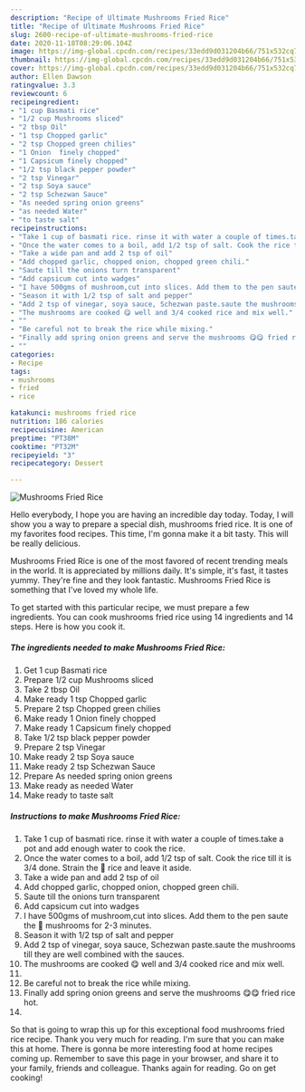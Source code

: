 ```yaml
---
description: "Recipe of Ultimate Mushrooms Fried Rice"
title: "Recipe of Ultimate Mushrooms Fried Rice"
slug: 2600-recipe-of-ultimate-mushrooms-fried-rice
date: 2020-11-18T08:29:06.104Z
image: https://img-global.cpcdn.com/recipes/33edd9d031204b66/751x532cq70/mushrooms-fried-rice-recipe-main-photo.jpg
thumbnail: https://img-global.cpcdn.com/recipes/33edd9d031204b66/751x532cq70/mushrooms-fried-rice-recipe-main-photo.jpg
cover: https://img-global.cpcdn.com/recipes/33edd9d031204b66/751x532cq70/mushrooms-fried-rice-recipe-main-photo.jpg
author: Ellen Dawson
ratingvalue: 3.3
reviewcount: 6
recipeingredient:
- "1 cup Basmati rice"
- "1/2 cup Mushrooms sliced"
- "2 tbsp Oil"
- "1 tsp Chopped garlic"
- "2 tsp Chopped green chilies"
- "1 Onion  finely chopped"
- "1 Capsicum finely chopped"
- "1/2 tsp black pepper powder"
- "2 tsp Vinegar"
- "2 tsp Soya sauce"
- "2 tsp Schezwan Sauce"
- "As needed spring onion greens"
- "as needed Water"
- "to taste salt"
recipeinstructions:
- "Take 1 cup of basmati rice. rinse it with water a couple of times.take a pot and add enough water to cook the rice."
- "Once the water comes to a boil, add 1/2 tsp of salt. Cook the rice till it is 3/4 done. Strain the 🍚 rice and leave it aside."
- "Take a wide pan and add 2 tsp of oil"
- "Add chopped garlic, chopped onion, chopped green chili."
- "Saute till the onions turn transparent"
- "Add capsicum cut into wadges"
- "I have 500gms of mushroom,cut into slices. Add them to the pen saute the 🍄 mushrooms for 2-3 minutes."
- "Season it with 1/2 tsp of salt and pepper"
- "Add 2 tsp of vinegar, soya sauce, Schezwan paste.saute the mushrooms till they are well combined with the sauces."
- "The mushrooms are cooked 😋 well and 3/4 cooked rice and mix well."
- ""
- "Be careful not to break the rice while mixing."
- "Finally add spring onion greens and serve the mushrooms 😋😋 fried rice hot."
- ""
categories:
- Recipe
tags:
- mushrooms
- fried
- rice

katakunci: mushrooms fried rice 
nutrition: 186 calories
recipecuisine: American
preptime: "PT38M"
cooktime: "PT32M"
recipeyield: "3"
recipecategory: Dessert

---
```



![Mushrooms Fried Rice](https://img-global.cpcdn.com/recipes/33edd9d031204b66/751x532cq70/mushrooms-fried-rice-recipe-main-photo.jpg)

Hello everybody, I hope you are having an incredible day today. Today, I will show you a way to prepare a special dish, mushrooms fried rice. It is one of my favorites food recipes. This time, I'm gonna make it a bit tasty. This will be really delicious.

Mushrooms Fried Rice is one of the most favored of recent trending meals in the world. It is appreciated by millions daily. It's simple, it's fast, it tastes yummy. They're fine and they look fantastic. Mushrooms Fried Rice is something that I've loved my whole life.




To get started with this particular recipe, we must prepare a few ingredients. You can cook mushrooms fried rice using 14 ingredients and 14 steps. Here is how you cook it.

<!--inarticleads1-->

##### The ingredients needed to make Mushrooms Fried Rice:

1. Get 1 cup Basmati rice
1. Prepare 1/2 cup Mushrooms sliced
1. Take 2 tbsp Oil
1. Make ready 1 tsp Chopped garlic
1. Prepare 2 tsp Chopped green chilies
1. Make ready 1 Onion  finely chopped
1. Make ready 1 Capsicum finely chopped
1. Take 1/2 tsp black pepper powder
1. Prepare 2 tsp Vinegar
1. Make ready 2 tsp Soya sauce
1. Make ready 2 tsp Schezwan Sauce
1. Prepare As needed spring onion greens
1. Make ready as needed Water
1. Make ready to taste salt




<!--inarticleads2-->

##### Instructions to make Mushrooms Fried Rice:

1. Take 1 cup of basmati rice. rinse it with water a couple of times.take a pot and add enough water to cook the rice.
1. Once the water comes to a boil, add 1/2 tsp of salt. Cook the rice till it is 3/4 done. Strain the 🍚 rice and leave it aside.
1. Take a wide pan and add 2 tsp of oil
1. Add chopped garlic, chopped onion, chopped green chili.
1. Saute till the onions turn transparent
1. Add capsicum cut into wadges
1. I have 500gms of mushroom,cut into slices. Add them to the pen saute the 🍄 mushrooms for 2-3 minutes.
1. Season it with 1/2 tsp of salt and pepper
1. Add 2 tsp of vinegar, soya sauce, Schezwan paste.saute the mushrooms till they are well combined with the sauces.
1. The mushrooms are cooked 😋 well and 3/4 cooked rice and mix well.
1. 
1. Be careful not to break the rice while mixing.
1. Finally add spring onion greens and serve the mushrooms 😋😋 fried rice hot.
1. 




So that is going to wrap this up for this exceptional food mushrooms fried rice recipe. Thank you very much for reading. I'm sure that you can make this at home. There is gonna be more interesting food at home recipes coming up. Remember to save this page in your browser, and share it to your family, friends and colleague. Thanks again for reading. Go on get cooking!

